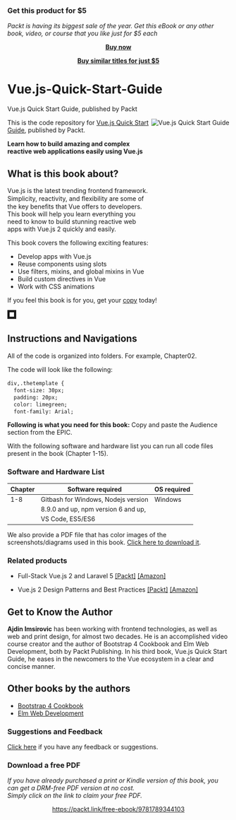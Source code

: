 
### Get this product for $5

<i>Packt is having its biggest sale of the year. Get this eBook or any other book, video, or course that you like just for $5 each</i>


<b><p align='center'>[Buy now](https://packt.link/9781789344103)</p></b>


<b><p align='center'>[Buy similar titles for just $5](https://subscription.packtpub.com/search)</p></b>


# Vue.js-Quick-Start-Guide
Vue.js Quick Start Guide, published by Packt

<a href="https://www.packtpub.com/application-development/vuejs-quick-start-guide?utm_source=github&utm_medium=repository&utm_campaign=9781789344103"><img src="https://www.packtpub.com/sites/default/files/B11251.png" alt="Vue.js Quick Start Guide" height="256px" align="right"></a>

This is the code repository for [Vue.js Quick Start Guide](https://www.packtpub.com/application-development/vuejs-quick-start-guide?utm_source=github&utm_medium=repository&utm_campaign=9781789344103), published by Packt.

**Learn how to build amazing and complex reactive web applications easily using Vue.js**

## What is this book about?
Vue.js is the latest trending frontend framework. Simplicity, reactivity, and ﬂexibility are some of the key benefits that Vue offers to developers. This book will help you learn everything you need to know to build stunning reactive web apps with Vue.js 2 quickly and easily.

This book covers the following exciting features: 
* Develop apps with Vue.js
* Reuse components using slots
* Use filters, mixins, and global mixins in Vue
* Build custom directives in Vue
* Work with CSS animations

If you feel this book is for you, get your [copy](https://www.amazon.com/dp/1789344107) today!

<a href="https://www.packtpub.com/?utm_source=github&utm_medium=banner&utm_campaign=GitHubBanner"><img src="https://raw.githubusercontent.com/PacktPublishing/GitHub/master/GitHub.png" 
alt="https://www.packtpub.com/" border="5" /></a>


## Instructions and Navigations
All of the code is organized into folders. For example, Chapter02.

The code will look like the following:
```
div,.thetemplate {
  font-size: 30px;
  padding: 20px;
  color: limegreen;
  font-family: Arial;
```

**Following is what you need for this book:**
Copy and paste the Audience section from the EPIC.

With the following software and hardware list you can run all code files present in the book (Chapter 1-15).

### Software and Hardware List

| Chapter  | Software required                   | OS required                        |
| -------- | ------------------------------------| -----------------------------------|
| 1-8      | Gitbash for Windows, Nodejs version | Windows                            |
|          | 8.9.0 and up, npm version 6 and up, |                                    |
|          | VS Code, ES5/ES6                    |                                    |


We also provide a PDF file that has color images of the screenshots/diagrams used in this book. [Click here to download it](https://www.packtpub.com/sites/default/files/downloads/9781789344103_ColorImages.pdf).

### Related products <Other books you may enjoy>
* Full-Stack Vue.js 2 and Laravel 5 [[Packt]](https://www.packtpub.com/application-development/full-stack-vuejs-2-and-laravel-5?utm_source=github&utm_medium=repository&utm_campaign=9781788299589) [[Amazon]](https://www.amazon.com/dp/1788299582)

* Vue.js 2 Design Patterns and Best Practices [[Packt]](https://www.packtpub.com/web-development/vuejs-design-patterns-and-best-practices?utm_source=github&utm_medium=repository&utm_campaign=9781788839792) [[Amazon]](https://www.amazon.com/dp/178883979X)

## Get to Know the Author
**Ajdin Imsirovic**
has been working with frontend technologies, as well as web and print design, for almost two decades. He is an accomplished video course creator and the author of Bootstrap 4 Cookbook and Elm Web Development, both by Packt Publishing. In his third book, Vue.js Quick Start Guide, he eases in the newcomers to the Vue ecosystem in a clear and concise manner.


## Other books by the authors
* [Bootstrap 4 Cookbook](https://www.packtpub.com/web-development/bootstrap-4-cookbook?utm_source=github&utm_medium=repository&utm_campaign=9781785889295)
* [Elm Web Development](https://www.packtpub.com/web-development/elm-web-development?utm_source=github&utm_medium=repository&utm_campaign=9781788299053)

### Suggestions and Feedback
[Click here](https://docs.google.com/forms/d/e/1FAIpQLSdy7dATC6QmEL81FIUuymZ0Wy9vH1jHkvpY57OiMeKGqib_Ow/viewform) if you have any feedback or suggestions.
### Download a free PDF

 <i>If you have already purchased a print or Kindle version of this book, you can get a DRM-free PDF version at no cost.<br>Simply click on the link to claim your free PDF.</i>
<p align="center"> <a href="https://packt.link/free-ebook/9781789344103">https://packt.link/free-ebook/9781789344103 </a> </p>